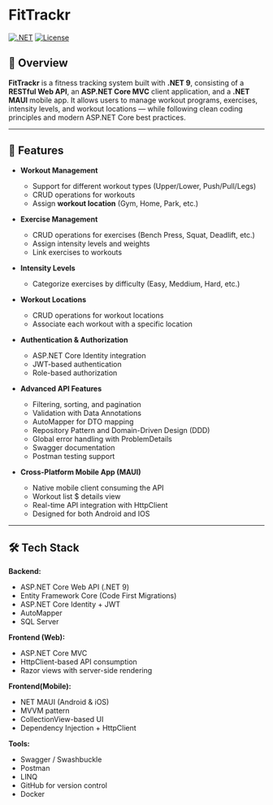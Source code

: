# FitTrackr

[![.NET](https://img.shields.io/badge/.NET-9-blue)](https://dotnet.microsoft.com/)
[![License](https://img.shields.io/badge/license-MIT-lightgrey)](LICENSE)

## 🚀 Overview

**FitTrackr** is a fitness tracking system built with **.NET 9**, consisting of a **RESTful Web API**, an **ASP.NET Core MVC** client application, and a **.NET MAUI** mobile app. 
It allows users to manage workout programs, exercises, intensity levels, and workout locations — while following clean coding principles and modern ASP.NET Core best practices.  

---

## 🧠 Features

- **Workout Management**  
  - Support for different workout types (Upper/Lower, Push/Pull/Legs)
  - CRUD operations for workouts
  - Assign **workout location** (Gym, Home, Park, etc.)

- **Exercise Management**  
  - CRUD operations for exercises (Bench Press, Squat, Deadlift, etc.)
  - Assign intensity levels and weights
  - Link exercises to workouts

- **Intensity Levels**  
  - Categorize exercises by difficulty (Easy, Meddium, Hard, etc.)

- **Workout Locations**  
  - CRUD operations for workout locations
  - Associate each workout with a specific location

- **Authentication & Authorization**  
  - ASP.NET Core Identity integration
  - JWT-based authentication
  - Role-based authorization

- **Advanced API Features**  
  - Filtering, sorting, and pagination
  - Validation with Data Annotations
  - AutoMapper for DTO mapping
  - Repository Pattern and Domain-Driven Design (DDD)
  - Global error handling with ProblemDetails
  - Swagger documentation
  - Postman testing support
 
- **Cross-Platform Mobile App (MAUI)**
  - Native mobile client consuming the API
  - Workout list $ details view
  - Real-time API integration with HttpClient
  - Designed for both Android and IOS

---

## 🛠 Tech Stack

**Backend:**
- ASP.NET Core Web API (.NET 9)
- Entity Framework Core (Code First Migrations)
- ASP.NET Core Identity + JWT
- AutoMapper
- SQL Server

**Frontend (Web):**
- ASP.NET Core MVC
- HttpClient-based API consumption
- Razor views with server-side rendering

**Frontend(Mobile):**
- NET MAUI (Android & iOS)
- MVVM pattern
- CollectionView-based UI
- Dependency Injection + HttpClient

**Tools:**
- Swagger / Swashbuckle
- Postman
- LINQ
- GitHub for version control
- Docker
